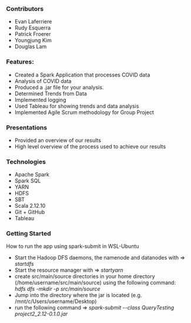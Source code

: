 
### Contributors
- Evan Laferriere
- Rudy Esquerra
- Patrick Froerer
- Youngjung Kim
- Douglas Lam


### Features:
- Created a Spark Application that processes COVID data
- Analysis of COVID data
- Produced a .jar file for your analysis.
- Determined Trends from Data
- Implemented logging
- Used Tableau for showing trends and data analysis
- Implemented Agile Scrum methodology for Group Project



### Presentations
- Provided an overview of our results
- High level overview of the process used to achieve our results



### Technologies
- Apache Spark
- Spark SQL
- YARN
- HDFS
- SBT
- Scala 2.12.10
- Git + GitHub
- Tableau



### Getting Started
How to run the app using spark-submit in WSL-Ubuntu

<ul>
<li>Start the Hadoop DFS daemons, the namenode and datanodes with => <i>startdfs</i></li>
<li>Start the resource manager with => <i>startyarn</i></li>
<li>create src/main/source directories in your home directory (/home/username/src/main/source) using the following command: <br>
<i>hdfs dfs -mkdir -p src/main/source</i></li>
<li>Jump into the directory where the jar is located (e.g. /mnt/c/Users/username/Desktop)</li>
<li>run the following command => <i>spark-submit --class QueryTesting project2_2.12-0.1.0.jar</i>
</ul>
